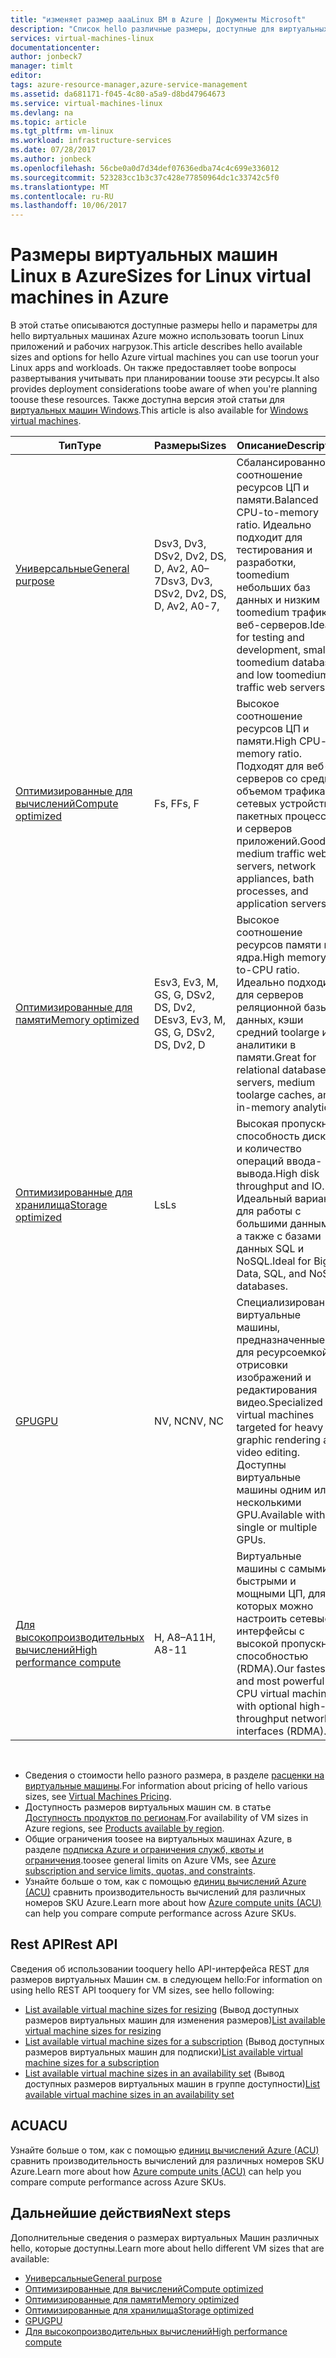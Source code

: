 ```yaml
---
title: "изменяет размер aaaLinux ВМ в Azure | Документы Microsoft"
description: "Список hello различные размеры, доступные для виртуальных машин Linux в Azure."
services: virtual-machines-linux
documentationcenter: 
author: jonbeck7
manager: timlt
editor: 
tags: azure-resource-manager,azure-service-management
ms.assetid: da681171-f045-4c80-a5a9-d8bd47964673
ms.service: virtual-machines-linux
ms.devlang: na
ms.topic: article
ms.tgt_pltfrm: vm-linux
ms.workload: infrastructure-services
ms.date: 07/28/2017
ms.author: jonbeck
ms.openlocfilehash: 56cbe0a0d7d34def07636edba74c4c699e336012
ms.sourcegitcommit: 523283cc1b3c37c428e77850964dc1c33742c5f0
ms.translationtype: MT
ms.contentlocale: ru-RU
ms.lasthandoff: 10/06/2017
---
```

# <a name="sizes-for-linux-virtual-machines-in-azure"></a><span data-ttu-id="0e963-103">Размеры виртуальных машин Linux в Azure</span><span class="sxs-lookup"><span data-stu-id="0e963-103">Sizes for Linux virtual machines in Azure</span></span>
<span data-ttu-id="0e963-104">В этой статье описываются доступные размеры hello и параметры для hello виртуальных машинах Azure можно использовать toorun Linux приложений и рабочих нагрузок.</span><span class="sxs-lookup"><span data-stu-id="0e963-104">This article describes hello available sizes and options for hello Azure virtual machines you can use toorun your Linux apps and workloads.</span></span> <span data-ttu-id="0e963-105">Он также предоставляет toobe вопросы развертывания учитывать при планировании toouse эти ресурсы.</span><span class="sxs-lookup"><span data-stu-id="0e963-105">It also provides deployment considerations toobe aware of when you're planning toouse these resources.</span></span> <span data-ttu-id="0e963-106">Также доступна версия этой статьи для [виртуальных машин Windows](../windows/sizes.md?toc=%2fazure%2fvirtual-machines%2fwindows%2ftoc.json).</span><span class="sxs-lookup"><span data-stu-id="0e963-106">This article is also available for [Windows virtual machines](../windows/sizes.md?toc=%2fazure%2fvirtual-machines%2fwindows%2ftoc.json).</span></span>


| <span data-ttu-id="0e963-107">Тип</span><span class="sxs-lookup"><span data-stu-id="0e963-107">Type</span></span>                     | <span data-ttu-id="0e963-108">Размеры</span><span class="sxs-lookup"><span data-stu-id="0e963-108">Sizes</span></span>           |    <span data-ttu-id="0e963-109">Описание</span><span class="sxs-lookup"><span data-stu-id="0e963-109">Description</span></span>       |
|--------------------------|-------------------|------------------------------------------------------------------------------------------------------------------------------------|
| [<span data-ttu-id="0e963-110">Универсальные</span><span class="sxs-lookup"><span data-stu-id="0e963-110">General purpose</span></span>](sizes-general.md)          | <span data-ttu-id="0e963-111">Dsv3, Dv3, DSv2, Dv2, DS, D, Av2, A0–7</span><span class="sxs-lookup"><span data-stu-id="0e963-111">Dsv3, Dv3, DSv2, Dv2, DS, D, Av2, A0-7,</span></span>  | <span data-ttu-id="0e963-112">Сбалансированное соотношение ресурсов ЦП и памяти.</span><span class="sxs-lookup"><span data-stu-id="0e963-112">Balanced CPU-to-memory ratio.</span></span> <span data-ttu-id="0e963-113">Идеально подходит для тестирования и разработки, toomedium небольших баз данных и низким toomedium трафик веб-серверов.</span><span class="sxs-lookup"><span data-stu-id="0e963-113">Ideal for testing and development, small toomedium databases, and low toomedium traffic web servers.</span></span> |
| [<span data-ttu-id="0e963-114">Оптимизированные для вычислений</span><span class="sxs-lookup"><span data-stu-id="0e963-114">Compute optimized</span></span>](sizes-compute.md)        | <span data-ttu-id="0e963-115">Fs, F</span><span class="sxs-lookup"><span data-stu-id="0e963-115">Fs, F</span></span>             | <span data-ttu-id="0e963-116">Высокое соотношение ресурсов ЦП и памяти.</span><span class="sxs-lookup"><span data-stu-id="0e963-116">High CPU-to-memory ratio.</span></span> <span data-ttu-id="0e963-117">Подходят для веб-серверов со средним объемом трафика, сетевых устройств, пакетных процессов и серверов приложений.</span><span class="sxs-lookup"><span data-stu-id="0e963-117">Good for medium traffic web servers, network appliances, bath processes, and application servers.</span></span>        |
| [<span data-ttu-id="0e963-118">Оптимизированные для памяти</span><span class="sxs-lookup"><span data-stu-id="0e963-118">Memory optimized</span></span>](sizes-memory.md)         | <span data-ttu-id="0e963-119">Esv3, Ev3, M, GS, G, DSv2, DS, Dv2, D</span><span class="sxs-lookup"><span data-stu-id="0e963-119">Esv3, Ev3, M, GS, G, DSv2, DS, Dv2, D</span></span>   | <span data-ttu-id="0e963-120">Высокое соотношение ресурсов памяти и ядра.</span><span class="sxs-lookup"><span data-stu-id="0e963-120">High memory-to-CPU ratio.</span></span> <span data-ttu-id="0e963-121">Идеально подходит для серверов реляционной базы данных, кэши средний toolarge и аналитики в памяти.</span><span class="sxs-lookup"><span data-stu-id="0e963-121">Great for relational database servers, medium toolarge caches, and in-memory analytics.</span></span>                 |
| [<span data-ttu-id="0e963-122">Оптимизированные для хранилища</span><span class="sxs-lookup"><span data-stu-id="0e963-122">Storage optimized</span></span>](sizes-storage.md)        | <span data-ttu-id="0e963-123">Ls</span><span class="sxs-lookup"><span data-stu-id="0e963-123">Ls</span></span>                | <span data-ttu-id="0e963-124">Высокая пропускная способность дисков и количество операций ввода-вывода.</span><span class="sxs-lookup"><span data-stu-id="0e963-124">High disk throughput and IO.</span></span> <span data-ttu-id="0e963-125">Идеальный вариант для работы с большими данными, а также с базами данных SQL и NoSQL.</span><span class="sxs-lookup"><span data-stu-id="0e963-125">Ideal for Big Data, SQL, and NoSQL databases.</span></span>                                                         |
| [<span data-ttu-id="0e963-126">GPU</span><span class="sxs-lookup"><span data-stu-id="0e963-126">GPU</span></span>](sizes-gpu.md)            | <span data-ttu-id="0e963-127">NV, NC</span><span class="sxs-lookup"><span data-stu-id="0e963-127">NV, NC</span></span>            | <span data-ttu-id="0e963-128">Специализированные виртуальные машины, предназначенные для ресурсоемкой отрисовки изображений и редактирования видео.</span><span class="sxs-lookup"><span data-stu-id="0e963-128">Specialized virtual machines targeted for heavy graphic rendering and video editing.</span></span> <span data-ttu-id="0e963-129">Доступны виртуальные машины одним или несколькими GPU.</span><span class="sxs-lookup"><span data-stu-id="0e963-129">Available with single or multiple GPUs.</span></span>       |
| [<span data-ttu-id="0e963-130">Для высокопроизводительных вычислений</span><span class="sxs-lookup"><span data-stu-id="0e963-130">High performance compute</span></span>](sizes-hpc.md) | <span data-ttu-id="0e963-131">H, A8–A11</span><span class="sxs-lookup"><span data-stu-id="0e963-131">H, A8-11</span></span>          | <span data-ttu-id="0e963-132">Виртуальные машины с самыми быстрыми и мощными ЦП, для которых можно настроить сетевые интерфейсы с высокой пропускной способностью (RDMA).</span><span class="sxs-lookup"><span data-stu-id="0e963-132">Our fastest and most powerful CPU virtual machines with optional high-throughput network interfaces (RDMA).</span></span> 

<br>

- <span data-ttu-id="0e963-133">Сведения о стоимости hello разного размера, в разделе [расценки на виртуальные машины](https://azure.microsoft.com/pricing/details/virtual-machines/#Linux).</span><span class="sxs-lookup"><span data-stu-id="0e963-133">For information about pricing of hello various sizes, see [Virtual Machines Pricing](https://azure.microsoft.com/pricing/details/virtual-machines/#Linux).</span></span> 
- <span data-ttu-id="0e963-134">Доступность размеров виртуальных машин см. в статье [Доступность продуктов по регионам](https://azure.microsoft.com/regions/services/).</span><span class="sxs-lookup"><span data-stu-id="0e963-134">For availability of VM sizes in Azure regions, see [Products available by region](https://azure.microsoft.com/regions/services/).</span></span>
- <span data-ttu-id="0e963-135">Общие ограничения toosee на виртуальных машинах Azure, в разделе [подписка Azure и ограничения служб, квоты и ограничения](../../azure-subscription-service-limits.md).</span><span class="sxs-lookup"><span data-stu-id="0e963-135">toosee general limits on Azure VMs, see [Azure subscription and service limits, quotas, and constraints](../../azure-subscription-service-limits.md).</span></span>
- <span data-ttu-id="0e963-136">Узнайте больше о том, как с помощью [единиц вычислений Azure (ACU)](../windows/acu.md) сравнить производительность вычислений для различных номеров SKU Azure.</span><span class="sxs-lookup"><span data-stu-id="0e963-136">Learn more about how [Azure compute units (ACU)](../windows/acu.md) can help you compare compute performance across Azure SKUs.</span></span>


## <a name="rest-api"></a><span data-ttu-id="0e963-137">Rest API</span><span class="sxs-lookup"><span data-stu-id="0e963-137">Rest API</span></span>

<span data-ttu-id="0e963-138">Сведения об использовании tooquery hello API-интерфейса REST для размеров виртуальных Машин см. в следующем hello:</span><span class="sxs-lookup"><span data-stu-id="0e963-138">For information on using hello REST API tooquery for VM sizes, see hello following:</span></span>

- <span data-ttu-id="0e963-139">[List available virtual machine sizes for resizing](https://docs.microsoft.com/rest/api/compute/virtualmachines/virtualmachines-list-sizes-for-resizing) (Вывод доступных размеров виртуальных машин для изменения размеров)</span><span class="sxs-lookup"><span data-stu-id="0e963-139">[List available virtual machine sizes for resizing](https://docs.microsoft.com/rest/api/compute/virtualmachines/virtualmachines-list-sizes-for-resizing)</span></span>
- <span data-ttu-id="0e963-140">[List available virtual machine sizes for a subscription](https://docs.microsoft.com/rest/api/compute/virtualmachines/virtualmachines-list-sizes-region) (Вывод доступных размеров виртуальных машин для подписки)</span><span class="sxs-lookup"><span data-stu-id="0e963-140">[List available virtual machine sizes for a subscription](https://docs.microsoft.com/rest/api/compute/virtualmachines/virtualmachines-list-sizes-region)</span></span>
- <span data-ttu-id="0e963-141">[List available virtual machine sizes in an availability set](
https://docs.microsoft.com/rest/api/compute/virtualmachines/virtualmachines-list-sizes-availability-set) (Вывод доступных размеров виртуальных машин в группе доступности)</span><span class="sxs-lookup"><span data-stu-id="0e963-141">[List available virtual machine sizes in an availability set](
https://docs.microsoft.com/rest/api/compute/virtualmachines/virtualmachines-list-sizes-availability-set)</span></span>

## <a name="acu"></a><span data-ttu-id="0e963-142">ACU</span><span class="sxs-lookup"><span data-stu-id="0e963-142">ACU</span></span>

<span data-ttu-id="0e963-143">Узнайте больше о том, как с помощью [единиц вычислений Azure (ACU)](acu.md) сравнить производительность вычислений для различных номеров SKU Azure.</span><span class="sxs-lookup"><span data-stu-id="0e963-143">Learn more about how [Azure compute units (ACU)](acu.md) can help you compare compute performance across Azure SKUs.</span></span>

## <a name="next-steps"></a><span data-ttu-id="0e963-144">Дальнейшие действия</span><span class="sxs-lookup"><span data-stu-id="0e963-144">Next steps</span></span>

<span data-ttu-id="0e963-145">Дополнительные сведения о размерах виртуальных Машин различных hello, которые доступны.</span><span class="sxs-lookup"><span data-stu-id="0e963-145">Learn more about hello different VM sizes that are available:</span></span>
- [<span data-ttu-id="0e963-146">Универсальные</span><span class="sxs-lookup"><span data-stu-id="0e963-146">General purpose</span></span>](sizes-general.md)
- [<span data-ttu-id="0e963-147">Оптимизированные для вычислений</span><span class="sxs-lookup"><span data-stu-id="0e963-147">Compute optimized</span></span>](sizes-compute.md)
- [<span data-ttu-id="0e963-148">Оптимизированные для памяти</span><span class="sxs-lookup"><span data-stu-id="0e963-148">Memory optimized</span></span>](sizes-memory.md)
- [<span data-ttu-id="0e963-149">Оптимизированные для хранилища</span><span class="sxs-lookup"><span data-stu-id="0e963-149">Storage optimized</span></span>](sizes-storage.md)
- [<span data-ttu-id="0e963-150">GPU</span><span class="sxs-lookup"><span data-stu-id="0e963-150">GPU</span></span>](sizes-gpu.md)
- [<span data-ttu-id="0e963-151">Для высокопроизводительных вычислений</span><span class="sxs-lookup"><span data-stu-id="0e963-151">High performance compute</span></span>](sizes-hpc.md)



